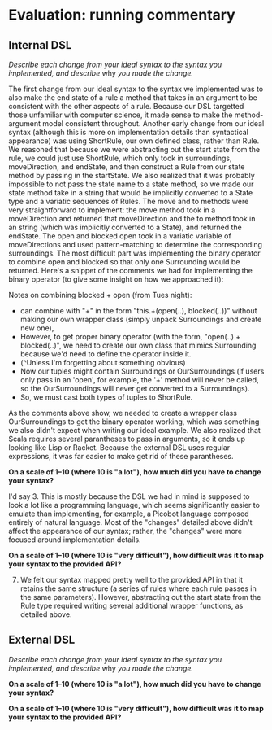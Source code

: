 # Evaluation: running commentary

## Internal DSL

_Describe each change from your ideal syntax to the syntax you implemented, and
describe_ why _you made the change._

The first change from our ideal syntax to the syntax we implemented was to also make the end state of a rule a method that takes in an argument to be consistent with the other aspects of a rule. Because our DSL targetted those unfamiliar with computer science, it made sense to make the method-argument model consistent throughout. Another early change from our ideal syntax (although this is more on implementation details than syntactical appearance) was using ShortRule, our own defined class, rather than Rule. We reasoned that because we were abstracting out the start state from the rule, we could just use ShortRule, which only took in surroundings, moveDirection, and endState, and then construct a Rule from our state method by passing in the startState. We also realized that it was probably impossible to not pass the state name to a state method, so we made our state method take in a string that would be implicitly converted to a State type and a variatic sequences of Rules. The move and to methods were very straightforward to implement: the move method took in a moveDirection and returned that moveDirection and the to method took in an string (which was implicitly converted to a State), and returned the endState. The open and blocked open took in a variatic variable of moveDirections and used pattern-matching to determine the corresponding surroundings. The most difficult part was implementing the binary operator to combine open and blocked so that only one Surrounding would be returned. Here's a snippet of the comments we had for implementing the binary operator (to give some insight on how we approached it):

Notes on combining blocked + open (from Tues night):
 * can combine with "+" in the form "this.+(open(..), blocked(..))" without making our own wrapper class (simply unpack Surroundings and create new one),
 * However, to get proper binary operator (with the form, "open(..) + blocked(..)", we need to create our own class that mimics Surrounding because we'd need to define the operator inside it.
 * (^Unless I'm forgetting about something obvious)
 * Now our tuples might contain Surroundings or OurSurroundings (if users only pass in an 'open', for example, the '+' method will never be called, so the OurSurroundings will never get converted to a Surroundings).
 * So, we must cast both types of tuples to ShortRule.

As the comments above show, we needed to create a wrapper class OurSurroundings to get the binary operator working, which was something we also didn't expect when writing our ideal example.
We also realized that Scala requires several parantheses to pass in arguments, so it ends up looking like Lisp or Racket. Because the external DSL uses regular expressions, it was far easier to make get rid of these parantheses. 

**On a scale of 1–10 (where 10 is "a lot"), how much did you have to change your syntax?**

I'd say 3. This is mostly because the DSL we had in mind is supposed to look a lot like a programming language, which seems significantly easier to emulate than implementing, for example, a Picobot language composed entirely of natural language. Most of the "changes" detailed above didn't affect the appearance of our syntax; rather, the "changes" were more focused around implementation details.

**On a scale of 1–10 (where 10 is "very difficult"), how difficult was it to map your syntax to the provided API?**

7. We felt our syntax mapped pretty well to the provided API in that it retains the same structure (a series of rules where each rule passes in the same parameters). However, abstracting out the start state from the Rule type required writing several additional wrapper functions, as detailed above. 

## External DSL

_Describe each change from your ideal syntax to the syntax you implemented, and
describe_ why _you made the change._

**On a scale of 1–10 (where 10 is "a lot"), how much did you have to change your syntax?**

**On a scale of 1–10 (where 10 is "very difficult"), how difficult was it to map your syntax to the provided API?**
